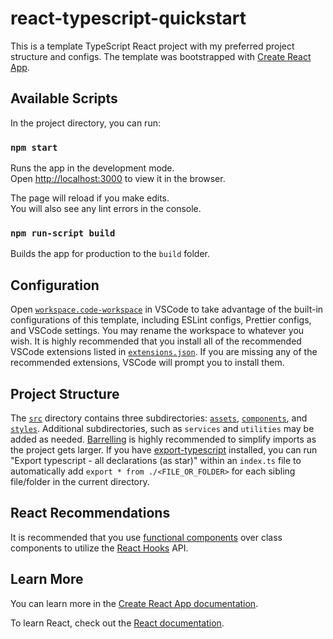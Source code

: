 # react-typescript-quickstart

This is a template TypeScript React project with my preferred project structure and configs. The template was bootstrapped with [Create React App](https://github.com/facebook/create-react-app).

## Available Scripts

In the project directory, you can run:

### `npm start`

Runs the app in the development mode.<br />
Open [http://localhost:3000](http://localhost:3000) to view it in the browser.

The page will reload if you make edits.<br />
You will also see any lint errors in the console.

### `npm run-script build`

Builds the app for production to the `build` folder.<br />

## Configuration

Open [`workspace.code-workspace`](.vscode/workspace.code-workspace) in VSCode to take advantage of the built-in configurations of this template, including ESLint configs, Prettier configs, and VSCode settings. You may rename the workspace to whatever you wish. It is highly recommended that you install all of the recommended VSCode extensions listed in [`extensions.json`](.vscode/extensions.json). If you are missing any of the recommended extensions, VSCode will prompt you to install them.

## Project Structure

The [`src`](src) directory contains three subdirectories: [`assets`](src/assets), [`components`](src/components), and [`styles`](src/styles). Additional subdirectories, such as `services` and `utilities` may be added as needed. [Barrelling](https://basarat.gitbook.io/typescript/main-1/barrel) is highly recommended to simplify imports as the project gets larger. If you have [export-typescript](https://marketplace.visualstudio.com/items?itemName=mscolnick.export-typescript) installed, you can run "Export typescript - all declarations (as star)" within an `index.ts` file to automatically add `export * from ./<FILE_OR_FOLDER>` for each sibling file/folder in the current directory.

## React Recommendations

It is recommended that you use [functional components](https://reactjs.org/docs/components-and-props.html) over class components to utilize the [React Hooks](https://reactjs.org/docs/hooks-intro.html) API.

## Learn More

You can learn more in the [Create React App documentation](https://facebook.github.io/create-react-app/docs/getting-started).

To learn React, check out the [React documentation](https://reactjs.org/).
